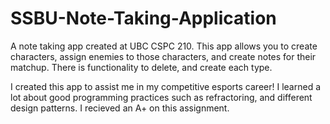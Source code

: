 # SSBU-Note-Taking-Application
A note taking app created at UBC CSPC 210. This app allows you to create characters, assign enemies to those characters, and create notes for their matchup. There is functionality to delete, and create each type. 

I created this app to assist me in my competitive esports career! I learned a lot about good programming practices such as refractoring, and different design patterns. I recieved an A+ on this assignment. 

